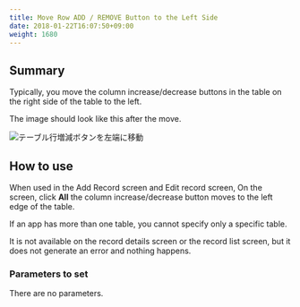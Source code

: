 ```yaml
---
title: Move Row ADD / REMOVE Button to the Left Side
date: 2018-01-22T16:07:50+09:00
weight: 1680
---
```

## Summary

Typically, you move the column increase/decrease buttons in the table on the right side of the table to the left.

The image should look like this after the move.

![テーブル行増減ボタンを左端に移動](/images/ja/actions/table/move_table_button_to_leftside/1.png)

## How to use

When used in the Add Record screen and Edit record screen, On the screen, click **All** the column increase/decrease button moves to the left edge of the table.

If an app has more than one table, you cannot specify only a specific table.

It is not available on the record details screen or the record list screen, but it does not generate an error and nothing happens.

### Parameters to set

There are no parameters.
